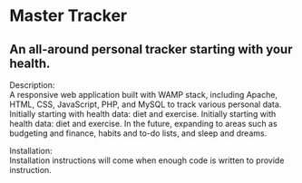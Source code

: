 # Master Tracker
## An all-around personal tracker starting with your health.

Description: <br>
A responsive web application built with WAMP stack, including Apache, HTML, CSS, JavaScript, PHP, and MySQL to track various personal data. Initially starting with health data: diet and exercise. Initially starting with health data: diet and exercise. In the future, expanding to areas such as budgeting and finance, habits and to-do lists, and sleep and dreams.

Installation: <br>
Installation instructions will come when enough code is written to provide instruction.
